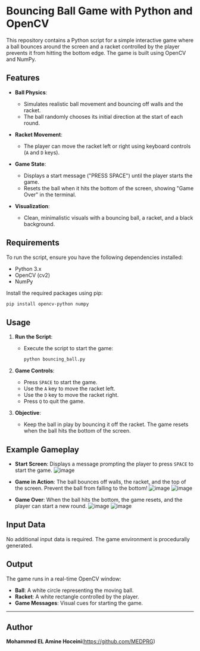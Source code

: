 # Bouncing Ball Game with Python and OpenCV

This repository contains a Python script for a simple interactive game where a ball bounces around the screen and a racket controlled by the player prevents it from hitting the bottom edge. The game is built using OpenCV and NumPy.

## Features

- **Ball Physics**:

  - Simulates realistic ball movement and bouncing off walls and the racket.
  - The ball randomly chooses its initial direction at the start of each round.

- **Racket Movement**:

  - The player can move the racket left or right using keyboard controls (`A` and `D` keys).

- **Game State**:

  - Displays a start message ("PRESS SPACE") until the player starts the game.
  - Resets the ball when it hits the bottom of the screen, showing "Game Over" in the terminal.

- **Visualization**:
  - Clean, minimalistic visuals with a bouncing ball, a racket, and a black background.

## Requirements

To run the script, ensure you have the following dependencies installed:

- Python 3.x
- OpenCV (cv2)
- NumPy

Install the required packages using pip:

```bash
pip install opencv-python numpy
```

## Usage

1. **Run the Script**:

   - Execute the script to start the game:
     ```bash
     python bouncing_ball.py
     ```

2. **Game Controls**:

   - Press `SPACE` to start the game.
   - Use the `A` key to move the racket left.
   - Use the `D` key to move the racket right.
   - Press `Q` to quit the game.

3. **Objective**:
   - Keep the ball in play by bouncing it off the racket. The game resets when the ball hits the bottom of the screen.

## Example Gameplay

- **Start Screen**:
  Displays a message prompting the player to press `SPACE` to start the game.
  ![image](https://github.com/user-attachments/assets/47fd55bf-e722-421f-a73d-7df1d0dbe139)

- **Game in Action**:
  The ball bounces off walls, the racket, and the top of the screen. Prevent the ball from falling to the bottom!
  ![image](https://github.com/user-attachments/assets/63d2d240-29e6-4d81-89d0-c1ad9f5e9e8f)
  ![image](https://github.com/user-attachments/assets/7c30f733-467b-4ced-9517-9b437aab0ac6)

- **Game Over**:
  When the ball hits the bottom, the game resets, and the player can start a new round.
  ![image](https://github.com/user-attachments/assets/2376551a-a8c5-45ad-8c78-ab98d0a5133e)
  ![image](https://github.com/user-attachments/assets/47fd55bf-e722-421f-a73d-7df1d0dbe139)

## Input Data

No additional input data is required. The game environment is procedurally generated.

## Output

The game runs in a real-time OpenCV window:

- **Ball**: A white circle representing the moving ball.
- **Racket**: A white rectangle controlled by the player.
- **Game Messages**: Visual cues for starting the game.

---

## Author

**Mohammed EL Amine Hoceini**(https://github.com/MEDPRG)
